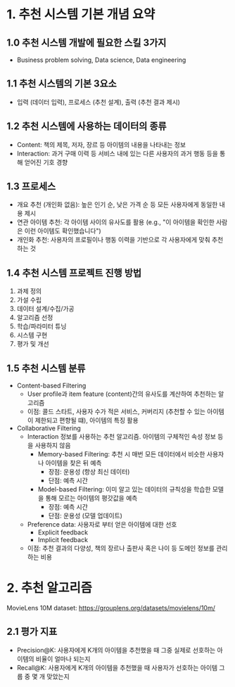 # 1. 추천 시스템 기본 개념 요약

## 1.0 추천 시스템 개발에 필요한 스킬 3가지

- Business problem solving, Data science, Data engineering

## 1.1 추천 시스템의 기본 3요소

- 입력 (데이터 입력), 프로세스 (추천 설계), 출력 (추천 결과 제시)

## 1.2 추천 시스템에 사용하는 데이터의 종류

- Content: 책의 제목, 저자, 장르 등 아이템의 내용을 나타내는 정보
- Interaction: 과거 구매 이력 등 서비스 내에 있는 다른 사용자의 과거 행동 등을 통해 얻어진 기호 경향

## 1.3 프로세스 

- 개요 추천 (개인화 없음): 높은 인기 순, 낮은 가격 순 등 모든 사용자에게 동일한 내용 제시
- 연관 아이템 추천: 각 아이템 사이의 유사도를 활용 (e.g., "이 아이템을 확인한 사람은 이런 아이템도 확인했습니다")
- 개인화 추천: 사용자의 프로필이나 행동 이력을 기반으로 각 사용자에게 맞춰 추천하는 것

## 1.4 추천 시스템 프로젝트 진행 방법

1. 과제 정의
2. 가설 수립
3. 데이터 설계/수집/가공
4. 알고리즘 선정
5. 학습/파라미터 튜닝
6. 시스템 구현
7. 평가 및 개선

## 1.5 추천 시스템 분류

- Content-based Filtering
  - User profile과 item feature (content)간의 유사도를 계산하여 추천하는 알고리즘
  - 이점: 콜드 스타트, 사용자 수가 적은 서비스, 커버리지 (추천할 수 있는 아이템이 제한되고 편향될 떄), 아이템의 특징 활용
- Collaborative Filtering
  - Interaction 정보를 사용하는 추천 알고리즘. 아이템의 구체적인 속성 정보 등을 사용하지 않음
    - Memory-based Filtering: 추천 시 매번 모든 데이터에서 비슷한 사용자나 아이템을 찾은 뒤 예측
      - 장점: 운용성 (항상 최신 데이터) 
      - 단점: 예측 시간    
    - Model-based Filtering: 이미 알고 있는 데이터의 규칙성을 학습한 모델을 통해 모르는 아이템의 평갓값을 예측
      - 장점: 예측 시간
      - 단점: 운용성 (모델 업데이트)  
  - Preference data: 사용자로 부터 얻은 아이템에 대한 선호
    - Explicit feedback
    - Implicit feedback 
  - 이점: 추천 결과의 다양성, 책의 장르나 출판사 혹은 나이 등 도메인 정보를 관리하는 비용 

# 2. 추천 알고리즘

MovieLens 10M dataset: https://grouplens.org/datasets/movielens/10m/

## 2.1 평가 지표

- Precision@K: 사용자에게 K개의 아이템을 추천했을 때 그중 실제로 선호하는 아이템의 비율이 얼마나 되는지
- Recall@K: 사용자에게 K개의 아이템을 추천했을 때 사용자가 선호하는 아이템 그룹 중 몇 개 맞았는지

